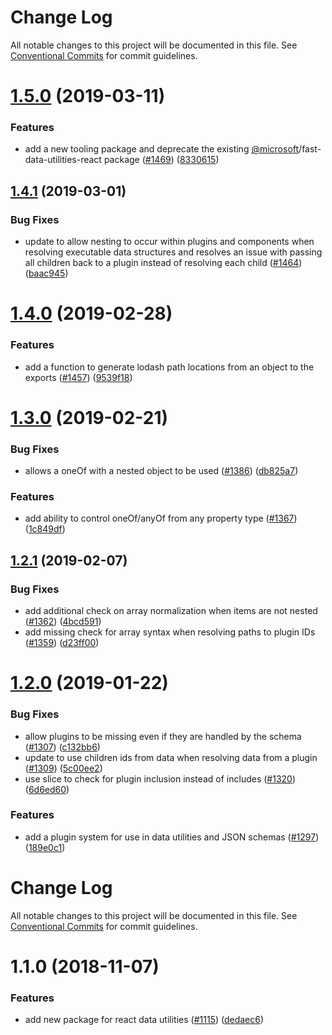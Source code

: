 # Change Log

All notable changes to this project will be documented in this file.
See [Conventional Commits](https://conventionalcommits.org) for commit guidelines.

# [1.5.0](https://github.com/Microsoft/fast-dna/compare/@microsoft/fast-data-utilities-react@1.4.1...@microsoft/fast-data-utilities-react@1.5.0) (2019-03-11)


### Features

* add a new tooling package and deprecate the existing [@microsoft](https://github.com/microsoft)/fast-data-utilities-react package ([#1469](https://github.com/Microsoft/fast-dna/issues/1469)) ([8330615](https://github.com/Microsoft/fast-dna/commit/8330615))





## [1.4.1](https://github.com/Microsoft/fast-dna/compare/@microsoft/fast-data-utilities-react@1.4.0...@microsoft/fast-data-utilities-react@1.4.1) (2019-03-01)


### Bug Fixes

* update to allow nesting to occur within plugins and components when resolving executable data structures and resolves an issue with passing all children back to a plugin instead of resolving each child ([#1464](https://github.com/Microsoft/fast-dna/issues/1464)) ([baac945](https://github.com/Microsoft/fast-dna/commit/baac945))





# [1.4.0](https://github.com/Microsoft/fast-dna/compare/@microsoft/fast-data-utilities-react@1.3.0...@microsoft/fast-data-utilities-react@1.4.0) (2019-02-28)


### Features

* add a function to generate lodash path locations from an object to the exports ([#1457](https://github.com/Microsoft/fast-dna/issues/1457)) ([9539f18](https://github.com/Microsoft/fast-dna/commit/9539f18))





# [1.3.0](https://github.com/Microsoft/fast-dna/compare/@microsoft/fast-data-utilities-react@1.2.1...@microsoft/fast-data-utilities-react@1.3.0) (2019-02-21)


### Bug Fixes

* allows a oneOf with a nested object to be used ([#1386](https://github.com/Microsoft/fast-dna/issues/1386)) ([db825a7](https://github.com/Microsoft/fast-dna/commit/db825a7))


### Features

* add ability to control oneOf/anyOf from any property type ([#1367](https://github.com/Microsoft/fast-dna/issues/1367)) ([1c849df](https://github.com/Microsoft/fast-dna/commit/1c849df))





## [1.2.1](https://github.com/Microsoft/fast-dna/compare/@microsoft/fast-data-utilities-react@1.2.0...@microsoft/fast-data-utilities-react@1.2.1) (2019-02-07)


### Bug Fixes

* add additional check on array normalization when items are not nested ([#1362](https://github.com/Microsoft/fast-dna/issues/1362)) ([4bcd591](https://github.com/Microsoft/fast-dna/commit/4bcd591))
* add missing check for array syntax when resolving paths to plugin IDs ([#1359](https://github.com/Microsoft/fast-dna/issues/1359)) ([d23ff00](https://github.com/Microsoft/fast-dna/commit/d23ff00))





<a name="1.2.0"></a>
# [1.2.0](https://github.com/Microsoft/fast-dna/compare/@microsoft/fast-data-utilities-react@1.1.0...@microsoft/fast-data-utilities-react@1.2.0) (2019-01-22)


### Bug Fixes

* allow plugins to be missing even if they are handled by the schema ([#1307](https://github.com/Microsoft/fast-dna/issues/1307)) ([c132bb6](https://github.com/Microsoft/fast-dna/commit/c132bb6))
* update to use children ids from data when resolving data from a plugin ([#1309](https://github.com/Microsoft/fast-dna/issues/1309)) ([5c00ee2](https://github.com/Microsoft/fast-dna/commit/5c00ee2))
* use slice to check for plugin inclusion instead of includes ([#1320](https://github.com/Microsoft/fast-dna/issues/1320)) ([6d6ed60](https://github.com/Microsoft/fast-dna/commit/6d6ed60))


### Features

* add a plugin system for use in data utilities and JSON schemas ([#1297](https://github.com/Microsoft/fast-dna/issues/1297)) ([189e0c1](https://github.com/Microsoft/fast-dna/commit/189e0c1))





# Change Log

All notable changes to this project will be documented in this file.
See [Conventional Commits](https://conventionalcommits.org) for commit guidelines.

# 1.1.0 (2018-11-07)


### Features

* add new package for react data utilities ([#1115](https://github.com/Microsoft/fast-dna/issues/1115)) ([dedaec6](https://github.com/Microsoft/fast-dna/commit/dedaec6))
